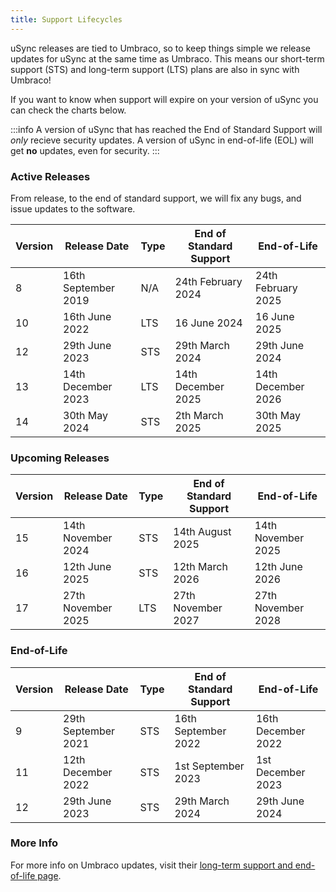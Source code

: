 ```yaml
---
title: Support Lifecycles
---
```


uSync releases are tied to Umbraco, so to keep things simple we release updates for uSync at the same time as Umbraco. This means our short-term support (STS) and long-term support (LTS) plans are also in sync with Umbraco!

If you want to know when support will expire on your version of uSync you can check the charts below.

:::info
A version of uSync that has reached the End of Standard Support will *only* recieve security updates. A version of uSync in end-of-life (EOL) will get **no** updates, even for security. 
:::



### Active Releases

From release, to the end of standard support, we will fix any bugs, and issue updates to the software.

| Version | Release Date | Type | End of Standard Support | End-of-Life
|--|--|--|--|--|
8 |	 16th September 2019 |	N/A	|	24th February 2024 |	24th February 2025
10 |	16th June 2022 |	LTS |	16 June 2024 |	16 June 2025
12 |	29th June 2023 |	STS |	29th March 2024 |	29th June 2024
13 | 14th December 2023 | LTS | 14th December 2025 | 14th December 2026
14 |	30th May 2024 | STS | 2th March 2025 | 30th May 2025

### Upcoming Releases
| Version | Release Date | Type | End of Standard Support | End-of-Life
|--|--|--|--|--|
15 |	14th November 2024 |	STS |  14th August  2025 | 14th November 2025
16 |	12th June 2025 |	STS |	12th March 2026 |	12th June 2026
17 |	27th November 2025 |	LTS |	27th November 2027 |	27th November 2028

### End-of-Life
| Version | Release Date | Type | End of Standard Support | End-of-Life
|--|--|--|-|--|
9 | 29th September 2021 | STS | 16th September 2022 | 16th December 2022
11 |	12th December 2022 |	STS |	1st September 2023 |	1st December 2023
12 |	29th June 2023 |	STS |	29th March 2024 |	29th June 2024

### More Info

For more info on Umbraco updates, visit their [long-term support and end-of-life page](https://umbraco.com/products/knowledge-center/long-term-support-and-end-of-life/). 